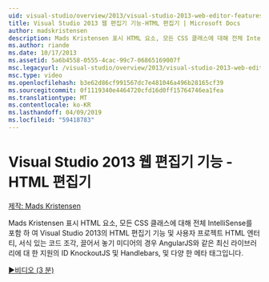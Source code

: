 ```yaml
---
uid: visual-studio/overview/2013/visual-studio-2013-web-editor-features-html-editor
title: Visual Studio 2013 웹 편집기 기능-HTML 편집기 | Microsoft Docs
author: madskristensen
description: Mads Kristensen 표시 HTML 요소, 모든 CSS 클래스에 대해 전체 IntelliSense를 포함 하 여 Visual Studio 2013의 HTML 편집기 기능 프로젝트에서 ID 및...
ms.author: riande
ms.date: 10/17/2013
ms.assetid: 5a6b4558-0555-4cac-99c7-06865169007f
msc.legacyurl: /visual-studio/overview/2013/visual-studio-2013-web-editor-features-html-editor
msc.type: video
ms.openlocfilehash: b3e62d86cf991567dc7e481046a496b28165cf39
ms.sourcegitcommit: 0f1119340e4464720cfd16d0ff15764746ea1fea
ms.translationtype: MT
ms.contentlocale: ko-KR
ms.lasthandoff: 04/09/2019
ms.locfileid: "59418783"
---
```

# <a name="visual-studio-2013-web-editor-features---html-editor"></a>Visual Studio 2013 웹 편집기 기능 - HTML 편집기

[제작: Mads Kristensen](https://github.com/madskristensen)

Mads Kristensen 표시 HTML 요소, 모든 CSS 클래스에 대해 전체 IntelliSense를 포함 하 여 Visual Studio 2013의 HTML 편집기 기능 및 사용자 프로젝트 HTML 엔터티, 서식 있는 코드 조각, 끌어서 놓기 미디어의 경우 AngularJS와 같은 최신 라이브러리에 대 한 지원의 ID KnockoutJS 및 Handlebars, 및 다양 한 메타 태그입니다.

[&#9654;비디오 (3 분)](https://channel9.msdn.com/Blogs/ASP-NET-Site-Videos/visual-studio-2013-web-editor-features-html-editor)
